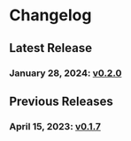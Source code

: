 # Changelog


## Latest Release
### January 28, 2024: [v0.2.0](/.changelog/v0.2.0.mdx)


## Previous Releases
### April 15, 2023: [v0.1.7](/.changelog/v0.1.7.mdx)